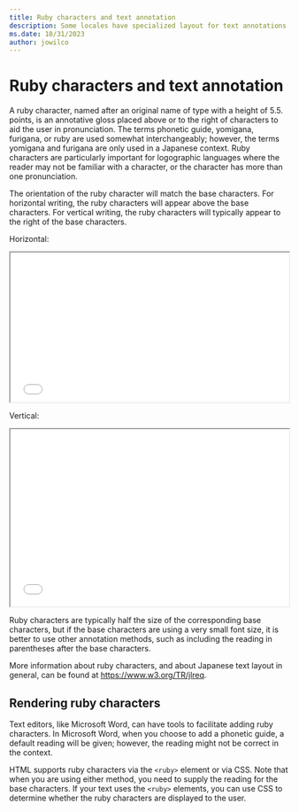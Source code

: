 ```yaml
---
title: Ruby characters and text annotation
description: Some locales have specialized layout for text annotations and "ruby".
ms.date: 10/31/2023
author: jowilco
---
```


# Ruby characters and text annotation

A ruby character, named after an original name of type with a height of 5.5. points, is an annotative gloss placed above or to the right of characters to aid the user in pronunciation. The terms phonetic guide, yomigana, furigana, or ruby are used somewhat interchangeably; however, the terms yomigana and furigana are only used in a Japanese context. Ruby characters are particularly important for logographic languages where the reader may not be familiar with a character, or the character has more than one pronunciation.

The orientation of the ruby character will match the base characters. For horizontal writing, the ruby characters will appear above the base characters. For vertical writing, the ruby characters will typically appear to the right of the base characters.

Horizontal:
<iframe src="ruby_horizontal.html" width="100%" height="270px"></iframe>

Vertical:
<iframe src="ruby_vertical.html" width="100%" height="320px"></iframe>

Ruby characters are typically half the size of the corresponding base characters, but if the base characters are using a very small font size, it is better to use other annotation methods, such as including the reading in parentheses after the base characters.

More information about ruby characters, and about Japanese text layout in general, can be found at https://www.w3.org/TR/jlreq.

## Rendering ruby characters

Text editors, like Microsoft Word, can have tools to facilitate adding ruby characters. In Microsoft Word, when you choose to add a phonetic guide, a default reading will be given; however, the reading might not be correct in the context.

HTML supports ruby characters via the `<ruby>` element or via CSS. Note that when you are using either method, you need to supply the reading for the base characters. If your text uses the `<ruby>` elements, you can use CSS to determine whether the ruby characters are displayed to the user.
